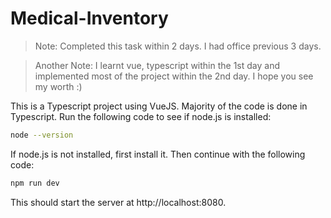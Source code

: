 # Medical-Inventory
> Note: Completed this task within 2 days. I had office previous 3 days.

> Another Note: I learnt vue, typescript within the 1st day and implemented most of the project within the 2nd day. I hope you see my worth :)

This is a Typescript project using VueJS. Majority of the code is done in Typescript. Run the following code to see if node.js is installed: 

```bash
node --version
```
If node.js is not installed, first install it. Then continue with the following code:

```bash
npm run dev
```
This should start the server at http://localhost:8080.